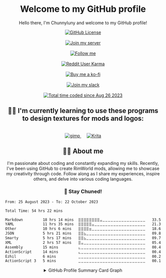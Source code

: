 <h1 align= "center">Welcome to my GitHub profile</h1>

<p align= "center">Hello there, I'm Chunnyluny and welcome to my GitHub profile!</p>
<div align="center">
<a href="https://github.com/Chunnyluny/Chunnyluny/blob/master/LICENSE">
    <img alt="GitHub License" src="https://img.shields.io/github/license/Chunnyluny/Chunnyluny?style=for-the-badge&logo=github&color=magenta" />
</a>
</div>
&emsp;
<div align="center">
<a href="https://discord.gg/NjbW9RTQkA">
    <img alt="Join my server" src="https://img.shields.io/badge/join_me_on-discord-magenta?style=for-the-badge&logo=discord" />
</a>
</div>
&emsp;
<div align="center">
<a href="https://twitch.tv/chunnyluny">
    <img alt="Follow me" src="https://img.shields.io/badge/Twitch-magenta?style=for-the-badge&logo=twitch&logoColor=white" />
</a>
</div>
&emsp;
<div align="center">
<a href="https://www.reddit.com/user/Chunnyluny">
    <img alt="Reddit User Karma" src="https://img.shields.io/reddit/user-karma/combined/chunnyluny?style=for-the-badge&logo=reddit&color=magenta" />
</a>
</div>
&emsp;
<div align="center">
<a href="https://ko-fi.com/Chunnyluny">
    <img alt="Buy me a ko-fi" src="https://shields.io/badge/ko--fi-Buy_me_a_ko_fi-magenta?logo=ko-fi&style=for-the-badge" />
</a>
</div>
&emsp;
<div align="center">
<a href="https://join.slack.com/t/chunnylunyrim-7gz9374/shared_invite/zt-22x8mqqh1-ooMBenNDfIt2xtH985UDEA">
    <img alt="Join my slack" src="https://img.shields.io/badge/join_me_on-slack-magenta?style=for-the-badge&logo=slack" />
</a>
</div>
&emsp;
<div align="center">
<a href="https://wakatime.com/@a1ab2f08-f65b-4908-b266-913f3c87849a">
    <img alt="Total time coded since Aug 26 2023" src="https://wakatime.com/badge/user/a1ab2f08-f65b-4908-b266-913f3c87849a.svg?style=for-the-badge" />
</a>
</div>

<h2 align="center">👩‍🎨 I'm currently learning to use these programs to design textures for mods and logos:</h2>
&emsp;
<div align="center">
<a href="https://www.gimp.org/downloads">
    <img alt="gimp" src="https://img.shields.io/badge/gimp-203759?style=for-the-badge&logo=gimp&logoColor=magenta" />
</a>
&emsp;
<a href="https://krita.org/en/download/krita-desktop">
    <img alt="Krita" src="https://img.shields.io/badge/Krita-203759?style=for-the-badge&logo=krita&logoColor=magenta" />
</a>
</div>

<h2 align="center">🙋‍♀️ About me</h2>
<p align="center">I'm passionate about coding and constantly expanding my skills. Recently, I've been using GitHub to create RimWorld mods, allowing me to showcase my creativity through code. Follow along as I share my experiences, inspire others, and delve into various coding languages.</p>

<h3 align="center">📢 Stay Chuned!</h3>

<!--START_SECTION:WAKA-->

```txt
From: 25 August 2023 - To: 22 October 2023

Total Time: 54 hrs 22 mins

Markdown         18 hrs 14 mins  ⣿⣿⣿⣿⣿⣿⣿⣿⣤⣀⣀⣀⣀⣀⣀⣀⣀⣀⣀⣀⣀⣀⣀⣀⣀   33.55 %
YAML             11 hrs 35 mins  ⣿⣿⣿⣿⣿⣤⣀⣀⣀⣀⣀⣀⣀⣀⣀⣀⣀⣀⣀⣀⣀⣀⣀⣀⣀   21.33 %
Other            10 hrs 6 mins   ⣿⣿⣿⣿⣶⣀⣀⣀⣀⣀⣀⣀⣀⣀⣀⣀⣀⣀⣀⣀⣀⣀⣀⣀⣀   18.60 %
JSON             5 hrs 21 mins   ⣿⣿⣦⣀⣀⣀⣀⣀⣀⣀⣀⣀⣀⣀⣀⣀⣀⣀⣀⣀⣀⣀⣀⣀⣀   09.86 %
Smarty           5 hrs 17 mins   ⣿⣿⣦⣀⣀⣀⣀⣀⣀⣀⣀⣀⣀⣀⣀⣀⣀⣀⣀⣀⣀⣀⣀⣀⣀   09.73 %
XML              2 hrs 57 mins   ⣿⣤⣀⣀⣀⣀⣀⣀⣀⣀⣀⣀⣀⣀⣀⣀⣀⣀⣀⣀⣀⣀⣀⣀⣀   05.44 %
Assembly         15 mins         ⣄⣀⣀⣀⣀⣀⣀⣀⣀⣀⣀⣀⣀⣀⣀⣀⣀⣀⣀⣀⣀⣀⣀⣀⣀   00.47 %
ActionScript     14 mins         ⣄⣀⣀⣀⣀⣀⣀⣀⣀⣀⣀⣀⣀⣀⣀⣀⣀⣀⣀⣀⣀⣀⣀⣀⣀   00.43 %
Ezhil            6 mins          ⣀⣀⣀⣀⣀⣀⣀⣀⣀⣀⣀⣀⣀⣀⣀⣀⣀⣀⣀⣀⣀⣀⣀⣀⣀   00.20 %
ActionScript 3   5 mins          ⣀⣀⣀⣀⣀⣀⣀⣀⣀⣀⣀⣀⣀⣀⣀⣀⣀⣀⣀⣀⣀⣀⣀⣀⣀   00.16 %
```

<!--END_SECTION:WAKA-->

<details>
  <summary align="center">GitHub Profile Summary Card Graph</summary>
  <p align="center">📍GitHub Profile Summary Card Graph</p>
  <div align="center">
    <a href="https://github.com/Chunnyluny">
      <img height="160em" alt="GitHub Summary Card Graph" src="https://github-profile-summary-cards.vercel.app/api/cards/profile-details?username=Chunnyluny&theme=radical&hide_border=false" />
    </a>
  </div>
  <br>
  <div align="center">
    <a href="https://github.com/Chunnyluny">
      <img height="160em" alt="GitHub profile stats" src="https://github-readme-stats.vercel.app/api?username=Chunnyluny&show_icons=true&theme=radical&hide_border=false&include_all_commits=true&count_private=" />
    </a>
  </div>
  <br>
  <div align="center">
    <a href="https://git.io/streak-stats">
      <img height="160em" alt="GitHub Streak" src="https://streak-stats.demolab.com?user=Chunnyluny&amp;theme=radical&amp;date_format=j%20M%5B%20Y%5D" />
    </a>
  </div>
</details>
